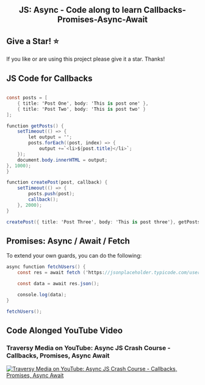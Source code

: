 <h2 align="center">
  JS: Async - Code along to learn Callbacks-Promises-Async-Await <br/>
</h2>


## Give a Star! :star:

If you like or are using this project please give it a star. Thanks!


## JS Code for Callbacks 

```c#

const posts = [
    { title: 'Post One', body: 'This is post one' },
    { title: 'Post Two', body: 'This is post two' }
];

function getPosts() {
    setTimeout(() => {
        let output = '';
        posts.forEach((post, index) => {
            output +=`<li>${post.title}</li>`;
    });
    document.body.innerHTML = output;
}, 1000);
}

function createPost(post, callback) {
    setTimeout(() => {
        posts.push(post);
        callback();
    }, 2000);
}

createPost({ title: 'Post Three', body: 'This is post three'}, getPosts);

```


## Promises: Async / Await / Fetch

To extend your own guards, you can do the following:

```c#
async function fetchUsers() {
    const res = await fetch ('https://jsonplaceholder.typicode.com/users')

    const data = await res.json();

    console.log(data);
}

fetchUsers();

```

## Code Alonged YouTube Video
### Traversy Media on YouTube: Async JS Crash Course - Callbacks, Promises, Async Await
[![Traversy Media on YouTube: Async JS Crash Course - Callbacks, Promises, Async Await](https://i.ytimg.com/vi/PoRJizFvM7s/hqdefault_81800.jpg?sqp=-oaymwEcCNACELwBSFXyq4qpAw4IARUAAIhCGAFwAcABBg==&rs=AOn4CLDEUTFiqupglxvPMiIe2zyIyNFm0w)](https://youtu.be/PoRJizFvM7s?si=cDF9iqnl1PNj6z7o)


